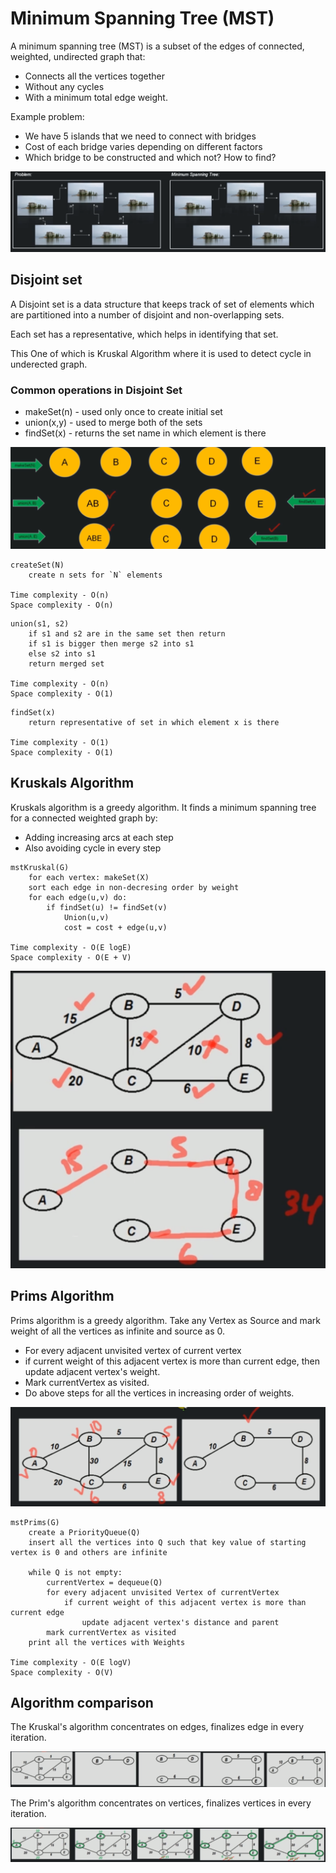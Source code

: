 # Minimum Spanning Tree (MST)

A minimum spanning tree (MST) is a subset of the edges of connected, weighted, undirected graph that:
- Connects all the vertices together
- Without any cycles
- With a minimum total edge weight.

Example problem:
- We have 5 islands that we need to connect with bridges
- Cost of each bridge varies depending on different factors
- Which bridge to be constructed and which not? How to find?

![](../../images/2019-07-22-15-55-26.png)

## Disjoint set

A Disjoint set is a data structure that keeps track of set of elements which are partitioned into a number of disjoint and non-overlapping sets.

Each set has a representative, which helps in identifying that set.

This One of which is Kruskal Algorithm where it is used to detect cycle in underected graph.

### Common operations in Disjoint Set

- makeSet(n) - used only once to create initial set
- union(x,y) - used to merge both of the sets
- findSet(x) - returns the set name in which element is there

![](../../images/2019-07-22-16-00-58.png)

```
createSet(N)
    create n sets for `N` elements

Time complexity - O(n)
Space complexity - O(n)
```

```
union(s1, s2)
    if s1 and s2 are in the same set then return
    if s1 is bigger then merge s2 into s1
    else s2 into s1
    return merged set

Time complexity - O(n)
Space complexity - O(1)
```

```
findSet(x)
    return representative of set in which element x is there

Time complexity - O(1)
Space complexity - O(1)
```

## Kruskals Algorithm

Kruskals algorithm is a greedy algorithm. It finds a minimum spanning tree for a connected weighted graph by:
- Adding increasing arcs at each step
- Also avoiding cycle in every step

```
mstKruskal(G)
    for each vertex: makeSet(X)
    sort each edge in non-decresing order by weight
    for each edge(u,v) do:
        if findSet(u) != findSet(v)
            Union(u,v)
            cost = cost + edge(u,v)

Time complexity - O(E logE)
Space complexity - O(E + V)
```

![](../../images/2019-07-22-16-06-55.png)


## Prims Algorithm

Prims algorithm is a greedy algorithm. Take any Vertex as Source and mark weight of all the vertices as infinite and source as 0. 

- For every adjacent unvisited vertex of current vertex 
- if current weight of this adjacent vertex is more than current edge, then update adjacent vertex's weight. 
- Mark currentVertex as visited. 
- Do above steps for all the vertices in increasing order of weights.

![](../../images/2019-07-22-16-10-45.png)

```
mstPrims(G)
    create a PriorityQueue(Q)
    insert all the vertices into Q such that key value of starting vertex is 0 and others are infinite

    while Q is not empty:
        currentVertex = dequeue(Q)
        for every adjacent unvisited Vertex of currentVertex
            if current weight of this adjacent vertex is more than current edge
                update adjacent vertex's distance and parent
        mark currentVertex as visited
    print all the vertices with Weights

Time complexity - O(E logV)
Space complexity - O(V)
```

## Algorithm comparison

The Kruskal's algorithm concentrates on edges, finalizes edge in every iteration. 

![](../../images/2019-07-22-16-14-34.png)

The Prim's algorithm concentrates on vertices, finalizes vertices in every iteration.

![](../../images/2019-07-22-16-15-32.png)